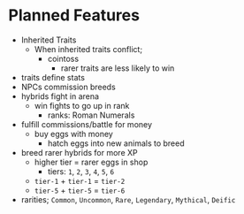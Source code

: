 # Planned Features
- Inherited Traits
  - When inherited traits conflict;
    - cointoss
      - rarer traits are less likely to win
- traits define stats
- NPCs commission breeds
- hybrids fight in arena
  - win fights to go up in rank
    - ranks: Roman Numerals
- fulfill commissions/battle for money
  - buy eggs with money
    - hatch eggs into new animals to breed
- breed rarer hybrids for more XP
  - higher tier = rarer eggs in shop
    - tiers: `1`, `2`, `3`, `4`, `5`, `6`
  - `tier-1` + `tier-1` = `tier-2`
  - `tier-5` + `tier-5` = `tier-6`
- rarities; `Common`, `Uncommon`, `Rare`, `Legendary`, `Mythical`, `Deific`